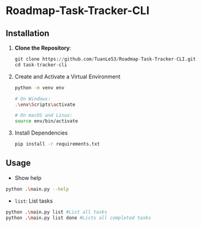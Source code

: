 # Roadmap-Task-Tracker-CLI

## Installation
1. **Clone the Repository**:
   ``` python
   git clone https://github.com/TuanLe53/Roadmap-Task-Tracker-CLI.git
   cd task-tracker-cli
2. Create and Activate a Virtual Environment
   ```sh
   python -m venv env

   # On Windows:
   .\env\Scripts\activate

   # On macOS and Linux:
   source env/bin/activate
   ```
3. Install Dependencies
   ```sh
   pip install -r requirements.txt
   ```

## Usage

- Show help
```sh
python .\main.py --help
```

- `list`: List tasks
```sh
python .\main.py list #List all tasks
python .\main.py list done #Lists all completed tasks
```